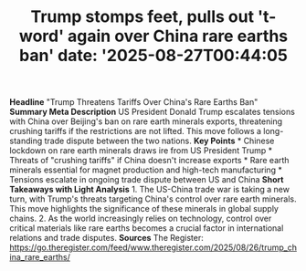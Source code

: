 ﻿---
title: "Trump stomps feet, pulls out 't-word' again over China rare earths ban'
date: '2025-08-27T00:44:05"
category: "Markets"
summary: ""
slug: "trump stomps feet pulls out tword again over china rare eart"
source_urls:
  - "https://go.theregister.com/feed/www.theregister.com/2025/08/26/trump_china_rare_earths/"
seo:
  title: "Trump stomps feet, pulls out 't-word' again over China rare earths ban | Hash n Hedge'
  description: '"
  keywords: ["news", "markets", "brief"]
---
**Headline** "Trump Threatens Tariffs Over China's Rare Earths Ban"  **Summary Meta Description** US President Donald Trump escalates tensions with China over Beijing's ban on rare earth minerals exports, threatening crushing tariffs if the restrictions are not lifted. This move follows a long-standing trade dispute between the two nations.  **Key Points**  * Chinese lockdown on rare earth minerals draws ire from US President Trump * Threats of "crushing tariffs" if China doesn't increase exports * Rare earth minerals essential for magnet production and high-tech manufacturing * Tensions escalate in ongoing trade dispute between US and China  **Short Takeaways with Light Analysis**   1. The US-China trade war is taking a new turn, with Trump's threats targeting China's control over rare earth minerals. This move highlights the significance of these minerals in global supply chains. 2. As the world increasingly relies on technology, control over critical materials like rare earths becomes a crucial factor in international relations and trade disputes.  **Sources** The Register: https://go.theregister.com/feed/www.theregister.com/2025/08/26/trump_china_rare_earths/ 
